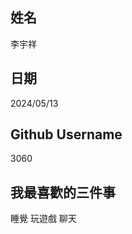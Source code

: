 姓名
----
李宇祥

日期
----
2024/05/13

Github Username
---------------
3060

我最喜歡的三件事
---------------
睡覺 玩遊戲 聊天
